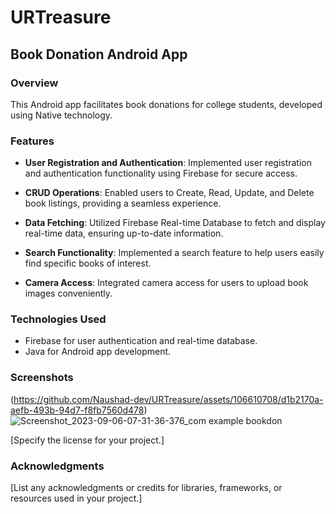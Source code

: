 # URTreasure

## Book Donation Android App

### Overview

This Android app facilitates book donations for college students, developed using Native technology.

### Features

- **User Registration and Authentication**: Implemented user registration and authentication functionality using Firebase for secure access.
  
- **CRUD Operations**: Enabled users to Create, Read, Update, and Delete book listings, providing a seamless experience.

- **Data Fetching**: Utilized Firebase Real-time Database to fetch and display real-time data, ensuring up-to-date information.

- **Search Functionality**: Implemented a search feature to help users easily find specific books of interest.

- **Camera Access**: Integrated camera access for users to upload book images conveniently.

### Technologies Used

- Firebase for user authentication and real-time database.
- Java for Android app development.

### Screenshots

(https://github.com/Naushad-dev/URTreasure/assets/106610708/d1b2170a-aefb-493b-94d7-f8fb7560d478)
 ![Screenshot_2023-09-06-07-31-36-376_com example bookdon](https://github.com/Naushad-dev/URTreasure/assets/106610708/3a34530b-3d25-4b90-a063-ef1e0db9b690)



[Specify the license for your project.]

### Acknowledgments

[List any acknowledgments or credits for libraries, frameworks, or resources used in your project.]

